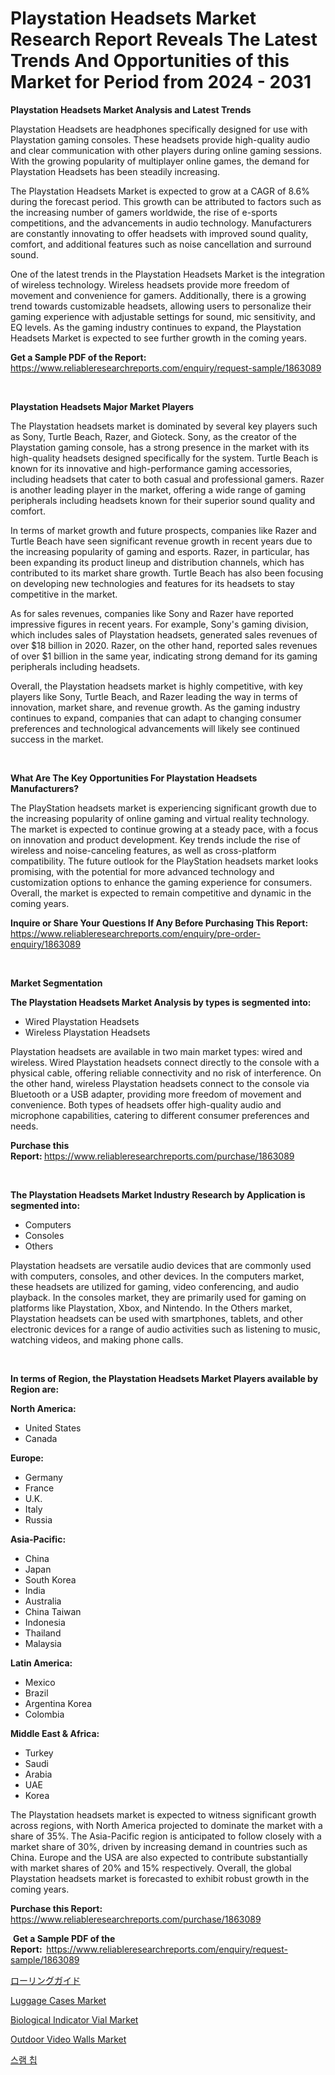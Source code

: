 <p><h1>Playstation Headsets Market Research Report Reveals The Latest Trends And Opportunities of this Market for Period from 2024 - 2031</h1></p><p><strong>Playstation Headsets Market Analysis and Latest Trends</strong></p>
<p><p>Playstation Headsets are headphones specifically designed for use with Playstation gaming consoles. These headsets provide high-quality audio and clear communication with other players during online gaming sessions. With the growing popularity of multiplayer online games, the demand for Playstation Headsets has been steadily increasing.</p><p>The Playstation Headsets Market is expected to grow at a CAGR of 8.6% during the forecast period. This growth can be attributed to factors such as the increasing number of gamers worldwide, the rise of e-sports competitions, and the advancements in audio technology. Manufacturers are constantly innovating to offer headsets with improved sound quality, comfort, and additional features such as noise cancellation and surround sound.</p><p>One of the latest trends in the Playstation Headsets Market is the integration of wireless technology. Wireless headsets provide more freedom of movement and convenience for gamers. Additionally, there is a growing trend towards customizable headsets, allowing users to personalize their gaming experience with adjustable settings for sound, mic sensitivity, and EQ levels. As the gaming industry continues to expand, the Playstation Headsets Market is expected to see further growth in the coming years.</p></p>
<p><strong>Get a Sample PDF of the Report:&nbsp;</strong> <a href="https://www.reliableresearchreports.com/enquiry/request-sample/1863089">https://www.reliableresearchreports.com/enquiry/request-sample/1863089</a></p>
<p>&nbsp;</p>
<p><strong>Playstation Headsets Major Market Players</strong></p>
<p><p>The Playstation headsets market is dominated by several key players such as Sony, Turtle Beach, Razer, and Gioteck. Sony, as the creator of the Playstation gaming console, has a strong presence in the market with its high-quality headsets designed specifically for the system. Turtle Beach is known for its innovative and high-performance gaming accessories, including headsets that cater to both casual and professional gamers. Razer is another leading player in the market, offering a wide range of gaming peripherals including headsets known for their superior sound quality and comfort.</p><p>In terms of market growth and future prospects, companies like Razer and Turtle Beach have seen significant revenue growth in recent years due to the increasing popularity of gaming and esports. Razer, in particular, has been expanding its product lineup and distribution channels, which has contributed to its market share growth. Turtle Beach has also been focusing on developing new technologies and features for its headsets to stay competitive in the market.</p><p>As for sales revenues, companies like Sony and Razer have reported impressive figures in recent years. For example, Sony's gaming division, which includes sales of Playstation headsets, generated sales revenues of over $18 billion in 2020. Razer, on the other hand, reported sales revenues of over $1 billion in the same year, indicating strong demand for its gaming peripherals including headsets.</p><p>Overall, the Playstation headsets market is highly competitive, with key players like Sony, Turtle Beach, and Razer leading the way in terms of innovation, market share, and revenue growth. As the gaming industry continues to expand, companies that can adapt to changing consumer preferences and technological advancements will likely see continued success in the market.</p></p>
<p>&nbsp;</p>
<p><strong>What Are The Key Opportunities For Playstation Headsets Manufacturers?</strong></p>
<p><p>The PlayStation headsets market is experiencing significant growth due to the increasing popularity of online gaming and virtual reality technology. The market is expected to continue growing at a steady pace, with a focus on innovation and product development. Key trends include the rise of wireless and noise-canceling features, as well as cross-platform compatibility. The future outlook for the PlayStation headsets market looks promising, with the potential for more advanced technology and customization options to enhance the gaming experience for consumers. Overall, the market is expected to remain competitive and dynamic in the coming years.</p></p>
<p><strong>Inquire or Share Your Questions If Any Before Purchasing This Report:</strong> <a href="https://www.reliableresearchreports.com/enquiry/pre-order-enquiry/1863089">https://www.reliableresearchreports.com/enquiry/pre-order-enquiry/1863089</a></p>
<p>&nbsp;</p>
<p><strong>Market Segmentation</strong></p>
<p><strong>The Playstation Headsets Market Analysis by types is segmented into:</strong></p>
<p><ul><li>Wired Playstation Headsets</li><li>Wireless Playstation Headsets</li></ul></p>
<p><p>Playstation headsets are available in two main market types: wired and wireless. Wired Playstation headsets connect directly to the console with a physical cable, offering reliable connectivity and no risk of interference. On the other hand, wireless Playstation headsets connect to the console via Bluetooth or a USB adapter, providing more freedom of movement and convenience. Both types of headsets offer high-quality audio and microphone capabilities, catering to different consumer preferences and needs.</p></p>
<p><strong>Purchase this Report:&nbsp;</strong><a href="https://www.reliableresearchreports.com/purchase/1863089">https://www.reliableresearchreports.com/purchase/1863089</a></p>
<p>&nbsp;</p>
<p><strong>The Playstation Headsets Market Industry Research by Application is segmented into:</strong></p>
<p><ul><li>Computers</li><li>Consoles</li><li>Others</li></ul></p>
<p><p>Playstation headsets are versatile audio devices that are commonly used with computers, consoles, and other devices. In the computers market, these headsets are utilized for gaming, video conferencing, and audio playback. In the consoles market, they are primarily used for gaming on platforms like Playstation, Xbox, and Nintendo. In the Others market, Playstation headsets can be used with smartphones, tablets, and other electronic devices for a range of audio activities such as listening to music, watching videos, and making phone calls.</p></p>
<p>&nbsp;</p>
<p><strong>In terms of Region, the Playstation Headsets Market Players available by Region are:</strong></p>
<p>
    <p> <strong> North America: </strong>
        <ul>
            <li>United States</li>
            <li>Canada</li>
        </ul>
        </p> 
    <p> <strong> Europe: </strong>
        <ul>
            <li>Germany</li>
            <li>France</li>
            <li>U.K.</li>
            <li>Italy</li>
            <li>Russia</li>
        </ul>
        </p> 
    <p> <strong> Asia-Pacific: </strong>
        <ul>
            <li>China</li>
            <li>Japan</li>
            <li>South Korea</li>
            <li>India</li>
            <li>Australia</li>
            <li>China Taiwan</li>
            <li>Indonesia</li>
            <li>Thailand</li>
            <li>Malaysia</li>
        </ul>
        </p> 
    <p> <strong> Latin America: </strong>
        <ul>
            <li>Mexico</li>
            <li>Brazil</li>
            <li>Argentina Korea</li>
            <li>Colombia</li>
        </ul>
        </p> 
    <p> <strong> Middle East & Africa: </strong>
        <ul>
            <li>Turkey</li>
            <li>Saudi</li>
            <li>Arabia</li>
            <li>UAE</li>
            <li>Korea</li>
        </ul>
    </p>
    </p>
<p><p>The Playstation headsets market is expected to witness significant growth across regions, with North America projected to dominate the market with a share of 35%. The Asia-Pacific region is anticipated to follow closely with a market share of 30%, driven by increasing demand in countries such as China. Europe and the USA are also expected to contribute substantially with market shares of 20% and 15% respectively. Overall, the global Playstation headsets market is forecasted to exhibit robust growth in the coming years.</p></p>
<p><strong>Purchase this Report: </strong><a href="https://www.reliableresearchreports.com/purchase/1863089">https://www.reliableresearchreports.com/purchase/1863089</a></p>
<p>&nbsp;<strong>Get a Sample PDF of the Report:&nbsp;&nbsp;</strong><a href="https://www.reliableresearchreports.com/enquiry/request-sample/1863089">https://www.reliableresearchreports.com/enquiry/request-sample/1863089</a></p>
<p><strong></strong></p>
<p><p><a href="https://github.com/jkjreqjscoxx7/Market-Research-Report-List-1/blob/main/94851064679.md">ローリングガイド</a></p><p><a href="https://github.com/jerrycopelandthomaswsqd8q/Market-Research-Report-List-1/blob/main/luggage-cases-market.md">Luggage Cases Market</a></p><p><a href="https://issuu.com/reportprime-2/docs/biological-indicator-vial-market-size-2030.pptx">Biological Indicator Vial Market</a></p><p><a href="https://github.com/brenzgnarento/Market-Research-Report-List-1/blob/main/outdoor-video-walls-market.md">Outdoor Video Walls Market</a></p><p><a href="https://medium.com/@marcpascual04/sram-%EC%B9%A9-%EC%8B%9C%EC%9E%A5-2031%EB%85%84%EA%B9%8C%EC%A7%80%EC%9D%98-%ED%8A%B8%EB%A0%8C%EB%93%9C-%EC%98%88%EC%B8%A1-%EB%B0%8F-%EA%B2%BD%EC%9F%81-%EB%B6%84%EC%84%9D-3c9241582f21">스램 칩</a></p></p>